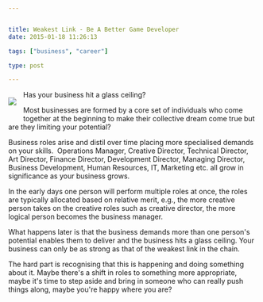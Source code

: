 ```yaml
---


title: Weakest Link - Be A Better Game Developer
date: 2015-01-18 11:26:13

tags: ["business", "career"]

type: post

---
```

<div class="separator"
style="clear: left;
float: left; margin-bottom: 1em; margin-right: 1em; text-align: center;">

![](/assets/FEATURE_YenYen_GlassCeiling.jpg)

</div>

Has your business hit a glass ceiling?

<div style="margin-bottom: 0px; margin-top: 0px;">

Most businesses are formed by a core set of individuals who come
together at the beginning to make their collective dream come true but
are they limiting your potential?

</div>

Business roles arise and distil over time placing more specialised
demands on your skills.  Operations Manager, Creative Director,
Technical Director, Art Director, Finance Director, Development
Director, Managing Director, Business Development, Human Resources, IT,
Marketing etc. all grow in significance as your business grows.

<div style="margin-bottom: 0px; margin-top: 0px;">

In the early days one person will perform multiple roles at once, the
roles are typically allocated based on relative merit, e.g., the more
creative person takes on the creative roles such as creative director,
the more logical person becomes the business manager. 

</div>

What happens later is that the business demands more than one person's
potential enables them to deliver and the business hits a glass ceiling.
Your business can only be as strong as that of the weakest link in the
chain.

<div style="margin-bottom: 0px; margin-top: 0px;">

The hard part is recognising that this is happening and doing something
about it. Maybe there's a shift in roles to something more appropriate,
maybe it's time to step aside and bring in someone who can really push
things along, maybe you're happy where you are?

</div>


